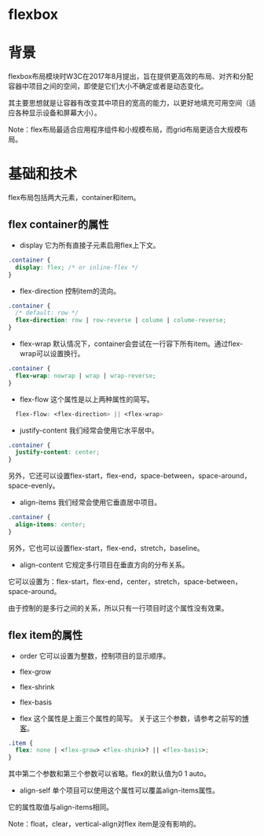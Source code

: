 # flexbox

# 背景
flexbox布局模块时W3C在2017年8月提出，旨在提供更高效的布局、对齐和分配容器中项目之间的空间，即使是它们大小不确定或者是动态变化。

其主要思想就是让容器有改变其中项目的宽高的能力，以更好地填充可用空间（适应各种显示设备和屏幕大小）。

Note：flex布局最适合应用程序组件和小规模布局，而grid布局更适合大规模布局。

# 基础和技术
flex布局包括两大元素，container和item。

## flex container的属性

- display
它为所有直接子元素启用flex上下文。

```css
.container {
  display: flex; /* or inline-flex */
}
```

- flex-direction
控制item的流向。

```css
.container {
  /* default: row */
  flex-direction: row | row-reverse | colume | colume-reverse;
}
```

- flex-wrap
默认情况下，container会尝试在一行容下所有item。通过flex-wrap可以设置换行。

```css
.container {
  flex-wrap: nowrap | wrap | wrap-reverse;
}
```

- flex-flow
这个属性是以上两种属性的简写。

```css
  flex-flow: <flex-direction> || <flex-wrap>
```

- justify-content
我们经常会使用它水平居中。

```css
.container {
  justify-content: center;
}
```

另外，它还可以设置flex-start，flex-end，space-between，space-around，space-evenly。

- align-items
我们经常会使用它垂直居中项目。

```css
.container {
  align-items: center;
}
```
另外，它也可以设置flex-start，flex-end，stretch，baseline。

- align-content
它规定多行项目在垂直方向的分布关系。

它可以设置为：flex-start，flex-end，center，stretch，space-between，space-around。

由于控制的是多行之间的关系，所以只有一行项目时这个属性没有效果。


## flex item的属性
- order
它可以设置为整数，控制项目的显示顺序。

- flex-grow 
- flex-shrink
- flex-basis

- flex
这个属性是上面三个属性的简写。
关于这三个参数，请参考之前写的[博客](https://shijiatongxue.github.io/blog/2019/8/netease.html)。

```css
.item {
  flex: none | <flex-grow> <flex-shink>? || <flex-basis>;
}
```
其中第二个参数和第三个参数可以省略。flex的默认值为0 1 auto。

- align-self
单个项目可以使用这个属性可以覆盖align-items属性。

它的属性取值与align-items相同。

Note：float，clear，vertical-align对flex item是没有影响的。